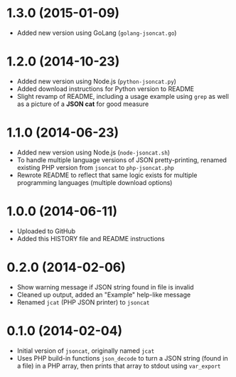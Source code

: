 1.3.0 (2015-01-09)
====================
* Added new version using GoLang (`golang-jsoncat.go`)

1.2.0 (2014-10-23)
====================
* Added new version using Node.js (`python-jsoncat.py`)
* Added download instructions for Python version to README
* Slight revamp of README, including a usage example using `grep` as well as a picture of a **JSON cat** for good measure

1.1.0 (2014-06-23)
====================
* Added new version using Node.js (`node-jsoncat.sh`)
* To handle multiple language versions of JSON pretty-printing, renamed existing PHP version from `jsoncat` to `php-jsoncat.php`
* Rewrote README to reflect that same logic exists for multiple programming languages (multiple download options)

1.0.0 (2014-06-11)
====================
* Uploaded to GitHub
* Added this HISTORY file and README instructions

0.2.0 (2014-02-06)
====================
* Show warning message if JSON string found in file is invalid
* Cleaned up output, added an "Example" help-like message
* Renamed `jcat` (PHP JSON printer) to `jsoncat`

0.1.0 (2014-02-04)
====================
* Initial version of `jsoncat`, originally named `jcat`
* Uses PHP build-in functions `json_decode` to turn a JSON string (found in a file) in a PHP array, then prints that array to stdout using `var_export`
